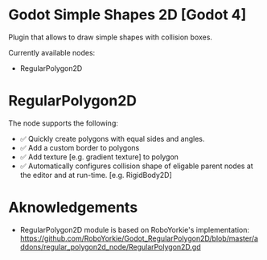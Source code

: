 # Godot Simple Shapes 2D [Godot 4]

Plugin that allows to draw simple shapes with collision boxes.  

Currently available nodes:
* RegularPolygon2D

# RegularPolygon2D
The node supports the following:

* ✅ Quickly create polygons with equal sides and angles.
* ✅ Add a custom border to polygons
* ✅ Add texture [e.g. gradient texture] to polygon
* ✅ Automatically configures collision shape of eligable parent nodes at the editor and at run-time. [e.g. RigidBody2D]

# Aknowledgements
* RegularPolygon2D module is based on RoboYorkie's implementation: https://github.com/RoboYorkie/Godot_RegularPolygon2D/blob/master/addons/regular_polygon2d_node/RegularPolygon2D.gd
